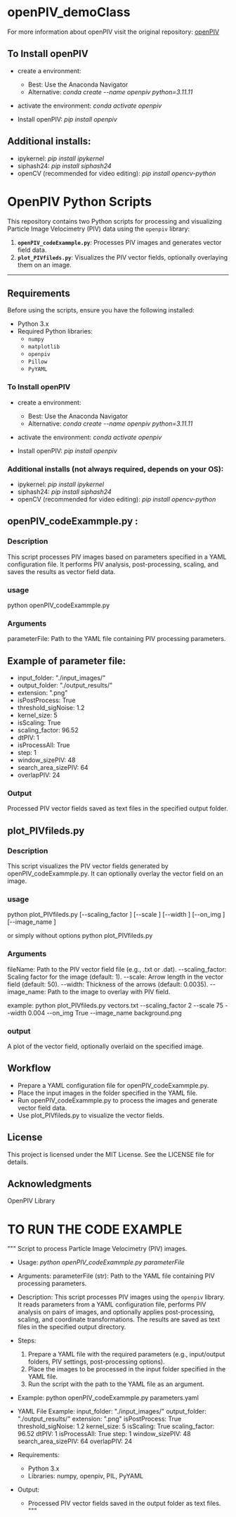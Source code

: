 # openPIV_demoClass

For more information about openPIV visit the original repository: [openPIV](https://github.com/OpenPIV/openpiv-python)

## To Install openPIV
* create a environment:
  * Best: Use the Anaconda Navigator
  * Alternative:
    _conda create --name openpiv python=3.11.11_
* activate the environment:
    _conda activate openpiv_

* Install openPIV: _pip install openpiv_

## Additional installs:

* ipykernel: _pip install ipykernel_
* siphash24: _pip install siphash24_
* openCV (recommended for video editing): _pip install opencv-python_


# OpenPIV Python Scripts

This repository contains two Python scripts for processing and visualizing Particle Image Velocimetry (PIV) data using the `openpiv` library:

1. **`openPIV_codeExammple.py`**: Processes PIV images and generates vector field data.
2. **`plot_PIVfileds.py`**: Visualizes the PIV vector fields, optionally overlaying them on an image.

---

## Requirements

Before using the scripts, ensure you have the following installed:
- Python 3.x
- Required Python libraries:
  - `numpy`
  - `matplotlib`
  - `openpiv`
  - `Pillow`
  - `PyYAML`
 
### To Install openPIV
* create a environment:
  * Best: Use the Anaconda Navigator
  * Alternative:
    _conda create --name openpiv python=3.11.11_
* activate the environment:
    _conda activate openpiv_

* Install openPIV: _pip install openpiv_

### Additional installs (not always required, depends on your OS):

* ipykernel: _pip install ipykernel_
* siphash24: _pip install siphash24_
* openCV (recommended for video editing): _pip install opencv-python_


## openPIV_codeExammple.py :
### Description
This script processes PIV images based on parameters specified in a YAML configuration file. It performs PIV analysis, post-processing, scaling, and saves the results as vector field data.

### usage
python openPIV_codeExammple.py <parameterFile>


### Arguments
parameterFile: Path to the YAML file containing PIV processing parameters.

## Example of parameter file:
- input_folder: "./input_images/"
- output_folder: "./output_results/"
- extension: ".png"
- isPostProcess: True
- threshold_sigNoise: 1.2
- kernel_size: 5
- isScaling: True
- scaling_factor: 96.52
- dtPIV: 1
- isProcessAll: True
- step: 1
- window_sizePIV: 48
- search_area_sizePIV: 64
- overlapPIV: 24

### Output
Processed PIV vector fields saved as text files in the specified output folder.

## plot_PIVfileds.py

### Description
This script visualizes the PIV vector fields generated by openPIV_codeExammple.py. It can optionally overlay the vector field on an image.

### usage
python plot_PIVfileds.py <fileName> [--scaling_factor <float>] [--scale <float>] 
                         [--width <float>] [--on_img <bool>] [--image_name <str>]

or simply without options
python plot_PIVfileds.py <fileName> 

### Arguments

fileName: Path to the PIV vector field file (e.g., .txt or .dat).
--scaling_factor: Scaling factor for the image (default: 1).
--scale: Arrow length in the vector field (default: 50).
--width: Thickness of the arrows (default: 0.0035).
--image_name: Path to the image to overlay with PIV field.

example: 
python plot_PIVfileds.py vectors.txt --scaling_factor 2 --scale 75 --width 0.004 --on_img True --image_name background.png

### output
A plot of the vector field, optionally overlaid on the specified image.

## Workflow
* Prepare a YAML configuration file for openPIV_codeExammple.py.
* Place the input images in the folder specified in the YAML file.
* Run openPIV_codeExammple.py to process the images and generate vector field data.
* Use plot_PIVfileds.py to visualize the vector fields.

## License
This project is licensed under the MIT License. See the LICENSE file for details.

## Acknowledgments
OpenPIV Library























# TO RUN THE CODE EXAMPLE
"""
Script to process Particle Image Velocimetry (PIV) images.

* Usage:
   _python openPIV_codeExammple.py parameterFile_

* Arguments:
    parameterFile (str): Path to the YAML file containing PIV processing parameters.

* Description:
    This script processes PIV images using the `openpiv` library. It reads parameters 
    from a YAML configuration file, performs PIV analysis on pairs of images, and 
    optionally applies post-processing, scaling, and coordinate transformations. 
    The results are saved as text files in the specified output directory.

* Steps:
    1. Prepare a YAML file with the required parameters (e.g., input/output folders, 
       PIV settings, post-processing options).
    2. Place the images to be processed in the input folder specified in the YAML file.
    3. Run the script with the path to the YAML file as an argument.

* Example:
    python openPIV_codeExammple.py parameters.yaml

* YAML File Example:
    input_folder: "./input_images/"
    output_folder: "./output_results/"
    extension: ".png"
    isPostProcess: True
    threshold_sigNoise: 1.2
    kernel_size: 5
    isScaling: True
    scaling_factor: 96.52
    dtPIV: 1
    isProcessAll: True
    step: 1
    window_sizePIV: 48
    search_area_sizePIV: 64
    overlapPIV: 24

* Requirements:
    - Python 3.x
    - Libraries: numpy, openpiv, PIL, PyYAML

* Output:
    - Processed PIV vector fields saved in the output folder as text files.
"""

